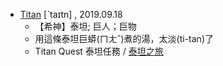 
- [Titan](https://tw.dictionary.search.yahoo.com/search?p=Titan) [ˋtaɪtn] , 2019.09.18
  - 【希神】泰坦; 巨人；巨物
  - 用這條泰坦巨蟒(ㄇㄤˇ)煮的湯，太淡(ti-tan)了
  - Titan Quest 泰坦任務 / [泰坦之旅](https://zh.wikipedia.org/wiki/%E6%B3%B0%E5%9D%A6%E4%B9%8B%E6%97%85)
